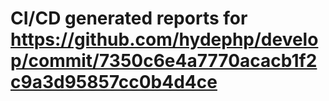 # CI/CD generated reports for https://github.com/hydephp/develop/commit/7350c6e4a7770acacb1f2c9a3d95857cc0b4d4ce
